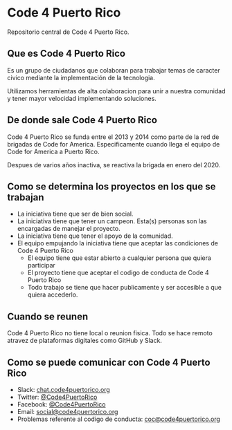 # Code 4 Puerto Rico

Repositorio central de Code 4 Puerto Rico.

## Que es Code 4 Puerto Rico

Es un grupo de ciudadanos que colaboran para trabajar temas de caracter civico mediante la implementación de la tecnologia.

Utilizamos herramientas de alta colaboracion para unir a nuestra comunidad y tener mayor velocidad implementando soluciones.

## De donde sale Code 4 Puerto Rico

Code 4 Puerto Rico se funda entre el 2013 y 2014 como parte de la red de brigadas de Code for America. Especificamente cuando llega el equipo de Code for America a Puerto Rico.

Despues de varios años inactiva, se reactiva la brigada en enero del 2020.

## Como se determina los proyectos en los que se trabajan

- La iniciativa tiene que ser de bien social.
- La iniciativa tiene que tener un campeon. Esta(s) personas son las encargadas de manejar el proyecto.
- La iniciativa tiene que tener el apoyo de la comunidad.
- El equipo empujando la iniciativa tiene que aceptar las condiciones de Code 4 Puerto Rico
	- El equipo tiene que estar abierto a cualquier persona que quiera participar
	- El proyecto tiene que aceptar el codigo de conducta de Code 4 Puerto Rico
	- Todo trabajo se tiene que hacer publicamente y ser accesible a que quiera accederlo.

## Cuando se reunen

Code 4 Puerto Rico no tiene local o reunion fisica. Todo se hace remoto atravez de plataformas digitales como GitHub y Slack.

## Como se puede comunicar con Code 4 Puerto Rico

- Slack: [chat.code4puertorico.org](https://chat.code4puertorico.org)
- Twitter: [@Code4PuertoRico](https://twitter.com/code4puertorico)
- Facebook: [@Code4PuertoRico](https://www.facebook.com/code4puertorico/)
- Email: [social@code4puertorico.org](mailto://social@code4puertorico.org)
- Problemas referente al codigo de conducta: [coc@code4puertorico.org](mailto://coc@code4puertorico.org)
